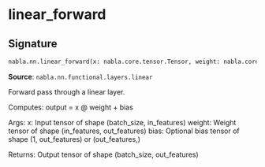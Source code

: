 # linear_forward

## Signature

```python
nabla.nn.linear_forward(x: nabla.core.tensor.Tensor, weight: nabla.core.tensor.Tensor, bias: nabla.core.tensor.Tensor | None = None) -> nabla.core.tensor.Tensor
```

**Source**: `nabla.nn.functional.layers.linear`

Forward pass through a linear layer.

Computes: output = x @ weight + bias

Args:
    x: Input tensor of shape (batch_size, in_features)
    weight: Weight tensor of shape (in_features, out_features)
    bias: Optional bias tensor of shape (1, out_features) or (out_features,)

Returns:
    Output tensor of shape (batch_size, out_features)

